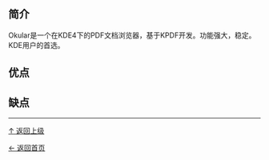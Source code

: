﻿
## 简介

Okular是一个在KDE4下的PDF文档浏览器，基于KPDF开发。功能强大，稳定。KDE用户的首选。

## 优点

## 缺点


----
[↑ 返回上级](https://github.com/asin929/linux-software/blob/master/Office-Application/Office-Application.md)

[← 返回首页](https://github.com/asin929/linux-software)
